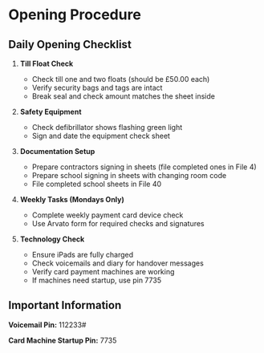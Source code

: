 # Opening Procedure

## Daily Opening Checklist

1. **Till Float Check**
   - Check till one and two floats (should be £50.00 each)
   - Verify security bags and tags are intact
   - Break seal and check amount matches the sheet inside

2. **Safety Equipment**
   - Check defibrillator shows flashing green light
   - Sign and date the equipment check sheet

3. **Documentation Setup**
   - Prepare contractors signing in sheets (file completed ones in File 4)
   - Prepare school signing in sheets with changing room code
   - File completed school sheets in File 40

4. **Weekly Tasks (Mondays Only)**
   - Complete weekly payment card device check
   - Use Arvato form for required checks and signatures

5. **Technology Check**
   - Ensure iPads are fully charged
   - Check voicemails and diary for handover messages
   - Verify card payment machines are working
   - If machines need startup, use pin 7735

## Important Information

**Voicemail Pin:** 112233#

**Card Machine Startup Pin:** 7735
